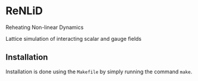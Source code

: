 # ReNLiD
Reheating Non-linear Dynamics

Lattice simulation of interacting scalar and gauge fields

## Installation

Installation is done using the `Makefile` by simply running the command `make`.